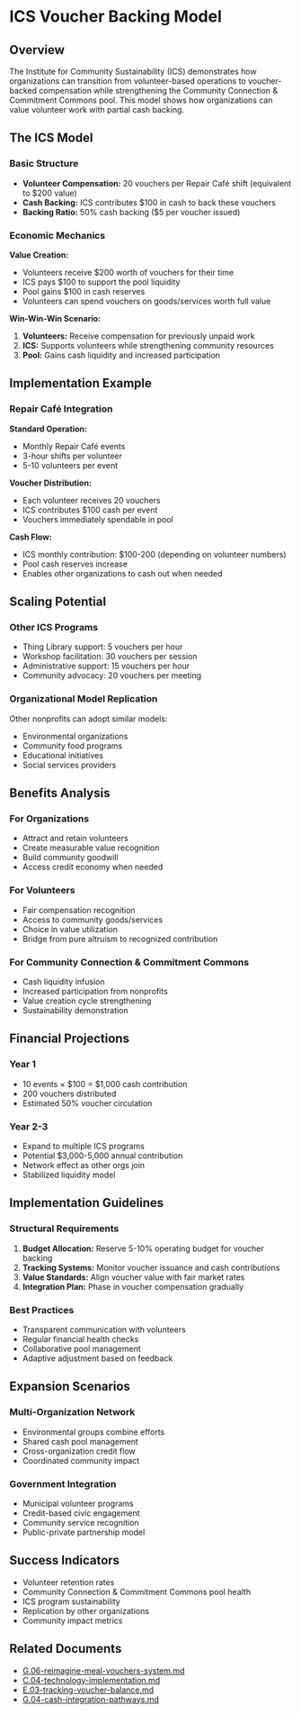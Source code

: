 # ICS Voucher Backing Model

## Overview

The Institute for Community Sustainability (ICS) demonstrates how organizations can transition from volunteer-based operations to voucher-backed compensation while strengthening the Community Connection & Commitment Commons pool. This model shows how organizations can value volunteer work with partial cash backing.

## The ICS Model

### Basic Structure
- **Volunteer Compensation:** 20 vouchers per Repair Café shift (equivalent to $200 value)
- **Cash Backing:** ICS contributes $100 in cash to back these vouchers
- **Backing Ratio:** 50% cash backing ($5 per voucher issued)

### Economic Mechanics

**Value Creation:**
- Volunteers receive $200 worth of vouchers for their time
- ICS pays $100 to support the pool liquidity
- Pool gains $100 in cash reserves
- Volunteers can spend vouchers on goods/services worth full value

**Win-Win-Win Scenario:**
1. **Volunteers:** Receive compensation for previously unpaid work
2. **ICS:** Supports volunteers while strengthening community resources
3. **Pool:** Gains cash liquidity and increased participation

## Implementation Example

### Repair Café Integration
**Standard Operation:**
- Monthly Repair Café events
- 3-hour shifts per volunteer
- 5-10 volunteers per event

**Voucher Distribution:**
- Each volunteer receives 20 vouchers
- ICS contributes $100 cash per event
- Vouchers immediately spendable in pool

**Cash Flow:**
- ICS monthly contribution: $100-200 (depending on volunteer numbers)
- Pool cash reserves increase
- Enables other organizations to cash out when needed

## Scaling Potential

### Other ICS Programs
- Thing Library support: 5 vouchers per hour
- Workshop facilitation: 30 vouchers per session
- Administrative support: 15 vouchers per hour
- Community advocacy: 20 vouchers per meeting

### Organizational Model Replication
Other nonprofits can adopt similar models:
- Environmental organizations
- Community food programs
- Educational initiatives
- Social services providers

## Benefits Analysis

### For Organizations
- Attract and retain volunteers
- Create measurable value recognition
- Build community goodwill
- Access credit economy when needed

### For Volunteers
- Fair compensation recognition
- Access to community goods/services
- Choice in value utilization
- Bridge from pure altruism to recognized contribution

### For Community Connection & Commitment Commons
- Cash liquidity infusion
- Increased participation from nonprofits
- Value creation cycle strengthening
- Sustainability demonstration

## Financial Projections

### Year 1
- 10 events × $100 = $1,000 cash contribution
- 200 vouchers distributed
- Estimated 50% voucher circulation

### Year 2-3
- Expand to multiple ICS programs
- Potential $3,000-5,000 annual contribution
- Network effect as other orgs join
- Stabilized liquidity model

## Implementation Guidelines

### Structural Requirements
1. **Budget Allocation:** Reserve 5-10% operating budget for voucher backing
2. **Tracking Systems:** Monitor voucher issuance and cash contributions
3. **Value Standards:** Align voucher value with fair market rates
4. **Integration Plan:** Phase in voucher compensation gradually

### Best Practices
- Transparent communication with volunteers
- Regular financial health checks
- Collaborative pool management
- Adaptive adjustment based on feedback

## Expansion Scenarios

### Multi-Organization Network
- Environmental groups combine efforts
- Shared cash pool management
- Cross-organization credit flow
- Coordinated community impact

### Government Integration
- Municipal volunteer programs
- Credit-based civic engagement
- Community service recognition
- Public-private partnership model

## Success Indicators

- Volunteer retention rates
- Community Connection & Commitment Commons pool health
- ICS program sustainability
- Replication by other organizations
- Community impact metrics

## Related Documents

- [G.06-reimagine-meal-vouchers-system.md](./G.06-reimagine-meal-vouchers-system.md)
- [C.04-technology-implementation.md](notes/ics/ccc/v0.2/C-Implementation/C.04-technology-implementation.md)
- [E.03-tracking-voucher-balance.md](notes/ics/ccc/v0.2/E-Guides/E.03-tracking-voucher-balance.md)
- [G.04-cash-integration-pathways.md](./G.04-cash-integration-pathways.md)
